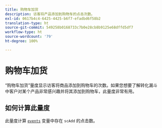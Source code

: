 ```yaml
---
title: 购物车加货
description: 访客将产品添加到购物车的点击次数。
exl-id: 0617b4c4-6425-4425-b6f7-efadbd6f58b2
translation-type: ht
source-git-commit: 549258b0168733c7b0e28cb8b9125e68dffd5df7
workflow-type: ht
source-wordcount: '79'
ht-degree: 100%

---
```


# 购物车加货

“购物车加货”量度显示访客将商品添加到购物车的次数。如果您想要了解转化漏斗中客户对某个产品非常感兴趣并将其添加到购物车，此量度非常有用。

## 如何计算此量度

此量度计算 [`events`](/help/implement/vars/page-vars/events/events-overview.md) 变量中存在 `scAdd` 的点击数。
